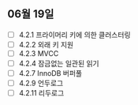 ## 06월 19일

- [ ] 4.2.1 프라이머리 키에 의한 클러스터링
- [ ] 4.2.2 외래 키 지원
- [ ] 4.2.3 MVCC
- [ ] 4.2.4 잠금없는 일관된 읽기
- [ ] 4.2.7 InnoDB 버퍼풀
- [ ] 4.2.9 언두로그
- [ ] 4.2.11 리두로그

